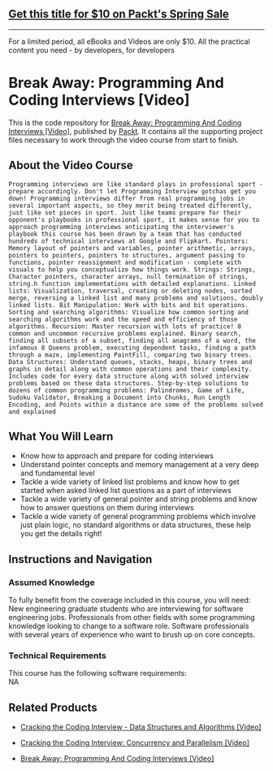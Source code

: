 ## [Get this title for $10 on Packt's Spring Sale](https://www.packt.com/V10380?utm_source=github&utm_medium=packt-github-repo&utm_campaign=spring_10_dollar_2022)
-----
For a limited period, all eBooks and Videos are only $10. All the practical content you need \- by developers, for developers

# Break Away: Programming And Coding Interviews [Video]
This is the code repository for [Break Away: Programming And Coding Interviews [Video]](https://www.packtpub.com/application-development/break-away-programming-and-coding-interviews-video?utm_source=github&utm_medium=repository&utm_campaign=9781789130591), published by [Packt](https://www.packtpub.com/?utm_source=github). It contains all the supporting project files necessary to work through the video course from start to finish.
## About the Video Course
	Programming interviews are like standard plays in professional sport - prepare accordingly. Don't let Programming Interview gotchas get you down! Programming interviews differ from real programming jobs in several important aspects, so they merit being treated differently, just like set pieces in sport. Just like teams prepare for their opponent's playbooks in professional sport, it makes sense for you to approach programming interviews anticipating the interviewer's playbook this course has been drawn by a team that has conducted hundreds of technical interviews at Google and Flipkart. Pointers: Memory layout of pointers and variables, pointer arithmetic, arrays, pointers to pointers, pointers to structures, argument passing to functions, pointer reassignment and modification - complete with visuals to help you conceptualize how things work. Strings: Strings, Character pointers, character arrays, null termination of strings, string.h function implementations with detailed explanations. Linked lists: Visualization, traversal, creating or deleting nodes, sorted merge, reversing a linked list and many problems and solutions, doubly linked lists. Bit Manipulation: Work with bits and bit operations. Sorting and searching algorithms: Visualize how common sorting and searching algorithms work and the speed and efficiency of those algorithms. Recursion: Master recursion with lots of practice! 8 common and uncommon recursive problems explained. Binary search, finding all subsets of a subset, finding all anagrams of a word, the infamous 8 Queens problem, executing dependent tasks, finding a path through a maze, implementing PaintFill, comparing two binary trees. Data Structures: Understand queues, stacks, heaps, binary trees and graphs in detail along with common operations and their complexity. Includes code for every data structure along with solved interview problems based on these data structures. Step-by-step solutions to dozens of common programming problems: Palindromes, Game of Life, Sudoku Validator, Breaking a Document into Chunks, Run Length Encoding, and Points within a distance are some of the problems solved and explained

<H2>What You Will Learn</H2>
<DIV class=book-info-will-learn-text>
<UL>
<LI>Know how to approach and prepare for coding interviews 
<LI>Understand pointer concepts and memory management at a very deep and fundamental level 
<LI>Tackle a wide variety of linked list problems and know how to get started when asked linked list questions as a part of interviews 
<LI>Tackle a wide variety of general pointer and string problems and know how to answer questions on them during interviews 
<LI>Tackle a wide variety of general programming problems which involve just plain logic, no standard algorithms or data structures, these help you get the details right! </LI></UL></DIV>

## Instructions and Navigation
### Assumed Knowledge
To fully benefit from the coverage included in this course, you will need:<br/>
New engineering graduate students who are interviewing for software engineering jobs. Professionals from other fields with some programming knowledge looking to change to a software role. Software professionals with several years of experience who want to brush up on core concepts.
### Technical Requirements
This course has the following software requirements:<br/>
NA

## Related Products
* [Cracking the Coding Interview - Data Structures and Algorithms [Video]](https://www.packtpub.com/application-development/break-away-programming-and-coding-interviews-video?utm_source=github&utm_medium=repository&utm_campaign=9781789130591)

* [Cracking the Coding Interview: Concurrency and Parallelism [Video]](https://www.packtpub.com/application-development/break-away-programming-and-coding-interviews-video?utm_source=github&utm_medium=repository&utm_campaign=9781789130591)

* [Break Away: Programming And Coding Interviews [Video]](https://www.packtpub.com/application-development/break-away-programming-and-coding-interviews-video?utm_source=github&utm_medium=repository&utm_campaign=9781789130591)

